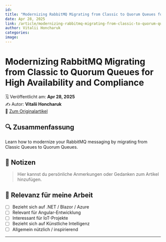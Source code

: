 ```yaml
---
id: 
title: "Modernizing RabbitMQ Migrating from Classic to Quorum Queues for High Availability and Compliance"
date: Apr 28, 2025
link: /article/modernizing-rabbitmq-migrating-from-classic-to-quorum-queues-for-high-availabil/
author: Vitalii Honcharuk
categories: 
image: 
---
```


# Modernizing RabbitMQ Migrating from Classic to Quorum Queues for High Availability and Compliance

🗓️ Veröffentlicht am: **Apr 28, 2025**  
✍️ Autor: **Vitalii Honcharuk**  
🔗 [Zum Originalartikel](/article/modernizing-rabbitmq-migrating-from-classic-to-quorum-queues-for-high-availabil/)

## 🔍 Zusammenfassung

Learn how to modernize your RabbitMQ messaging by migrating from Classic Queues to Quorum Queues. 

## 📌 Notizen

> Hier kannst du persönliche Anmerkungen oder Gedanken zum Artikel hinzufügen.

## 🧠 Relevanz für meine Arbeit

- [ ] Bezieht sich auf .NET / Blazor / Azure
- [ ] Relevant für Angular-Entwicklung
- [ ] Interessant für IoT-Projekte
- [ ] Bezieht sich auf Künstliche Intelligenz
- [ ] Allgemein nützlich / inspirierend

---
